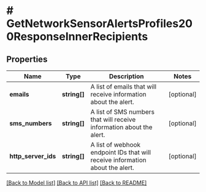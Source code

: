 # # GetNetworkSensorAlertsProfiles200ResponseInnerRecipients

## Properties

Name | Type | Description | Notes
------------ | ------------- | ------------- | -------------
**emails** | **string[]** | A list of emails that will receive information about the alert. | [optional]
**sms_numbers** | **string[]** | A list of SMS numbers that will receive information about the alert. | [optional]
**http_server_ids** | **string[]** | A list of webhook endpoint IDs that will receive information about the alert. | [optional]

[[Back to Model list]](../../README.md#models) [[Back to API list]](../../README.md#endpoints) [[Back to README]](../../README.md)
